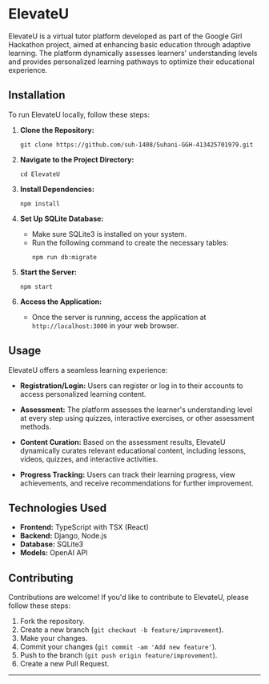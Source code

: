 # ElevateU

ElevateU is a virtual tutor platform developed as part of the Google Girl Hackathon project, aimed at enhancing basic education through adaptive learning. The platform dynamically assesses learners' understanding levels and provides personalized learning pathways to optimize their educational experience.

## Installation

To run ElevateU locally, follow these steps:

1. **Clone the Repository:** 
   ```
   git clone https://github.com/suh-1408/Suhani-GGH-413425701979.git
   
   ```

2. **Navigate to the Project Directory:**
   ```
   cd ElevateU
   ```

3. **Install Dependencies:**
   ```
   npm install
   ```

4. **Set Up SQLite Database:**
   - Make sure SQLite3 is installed on your system.
   - Run the following command to create the necessary tables:
     ```
     npm run db:migrate
     ```

5. **Start the Server:**
   ```
   npm start
   ```

6. **Access the Application:**
   - Once the server is running, access the application at `http://localhost:3000` in your web browser.

## Usage

ElevateU offers a seamless learning experience:

- **Registration/Login:** Users can register or log in to their accounts to access personalized learning content.
  
- **Assessment:** The platform assesses the learner's understanding level at every step using quizzes, interactive exercises, or other assessment methods.

- **Content Curation:** Based on the assessment results, ElevateU dynamically curates relevant educational content, including lessons, videos, quizzes, and interactive activities.

- **Progress Tracking:** Users can track their learning progress, view achievements, and receive recommendations for further improvement.

## Technologies Used

- **Frontend:** TypeScript with TSX (React)
- **Backend:** Django, Node.js
- **Database:** SQLite3
- **Models:** OpenAI API

## Contributing

Contributions are welcome! If you'd like to contribute to ElevateU, please follow these steps:

1. Fork the repository.
2. Create a new branch (`git checkout -b feature/improvement`).
3. Make your changes.
4. Commit your changes (`git commit -am 'Add new feature'`).
5. Push to the branch (`git push origin feature/improvement`).
6. Create a new Pull Request.

---
